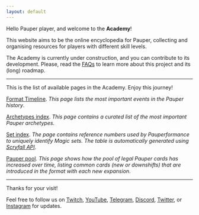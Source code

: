 ```yaml
---
layout: default
---
```


Hello Pauper player, and welcome to the **Academy**!

This website aims to be the online encyclopedia for Pauper, collecting and organising resources for players with different skill levels.

The Academy is currently under construction, and you can contribute to its development.
Please, read the [FAQs](./pages/faq.html) to learn more about this project and its (long) roadmap.

---

This is the list of available pages in the Academy.
Enjoy this journey!

[Format Timeline](./pages/format_timeline.html). _This page lists the most important events in the Pauper history_.

[Archetypes index](./pages/archetypes_index.html). _This page contains a curated list of the most important Pauper archetypes_.

[Set index](./pages/set_index.html). _The page contains reference numbers used by Pauperformance to uniquely identify Magic sets.
The table is automatically generated using [Scryfall API](https://scryfall.com/docs/api/sets)_.

[Pauper pool](./pages/pauper_pool.html). _This page shows how the pool of legal Pauper cards has increased over time, listing common cards (new or downshifts) that are introduced in the format with each new expansion_.

---

Thanks for your visit!

Feel free to follow us on [Twitch](https://www.twitch.tv/pauperformance), [YouTube](https://www.youtube.com/channel/UCDUiIskNnmuJ3XJ1SdQqs0A), [Telegram](https://telegram.me/pauperformance), [Discord](https://discord.gg/fYQbpjjkQ3), [Twitter](https://twitter.com/pauperformance), or [Instagram](https://www.instagram.com/pauperformance/) for updates.
